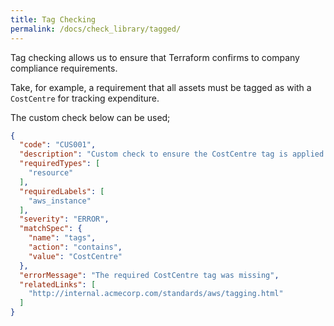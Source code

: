 ```yaml
---
title: Tag Checking
permalink: /docs/check_library/tagged/
---
```


Tag checking allows us to ensure that Terraform confirms to company compliance requirements.

Take, for example, a requirement that all assets must be tagged as with a `CostCentre` for tracking expenditure.

The custom check below can be used;

```json
{
  "code": "CUS001",
  "description": "Custom check to ensure the CostCentre tag is applied to EC2 instances",
  "requiredTypes": [
    "resource"
  ],
  "requiredLabels": [
    "aws_instance"
  ],
  "severity": "ERROR",
  "matchSpec": {
    "name": "tags",
    "action": "contains",
    "value": "CostCentre"
  },
  "errorMessage": "The required CostCentre tag was missing",
  "relatedLinks": [
    "http://internal.acmecorp.com/standards/aws/tagging.html"
  ]
}
```